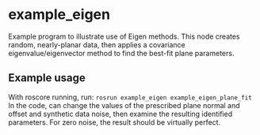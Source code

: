 # example_eigen
Example program to illustrate use of Eigen methods.  This node creates random, nearly-planar data, then applies a covariance
eigenvalue/eigenvector method to find the best-fit plane parameters.

## Example usage
With roscore running, run:
`rosrun example_eigen example_eigen_plane_fit`
In the code, can change the values of the prescribed plane normal and offset and synthetic data noise, then examine the 
resulting identified parameters.  For zero noise, the result should be virtually perfect. 
    